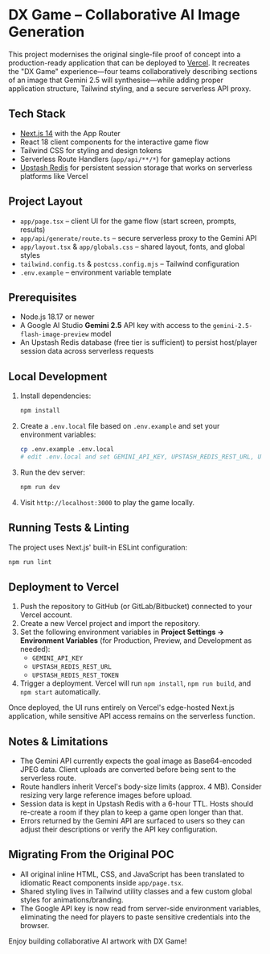# DX Game – Collaborative AI Image Generation

This project modernises the original single-file proof of concept into a production-ready application that can be deployed to [Vercel](https://vercel.com/). It recreates the "DX Game" experience—four teams collaboratively describing sections of an image that Gemini 2.5 will synthesise—while adding proper application structure, Tailwind styling, and a secure serverless API proxy.

## Tech Stack

- [Next.js 14](https://nextjs.org/) with the App Router
- React 18 client components for the interactive game flow
- Tailwind CSS for styling and design tokens
- Serverless Route Handlers (`app/api/**/*`) for gameplay actions
- [Upstash Redis](https://upstash.com/) for persistent session storage that works on serverless platforms like Vercel

## Project Layout

- `app/page.tsx` – client UI for the game flow (start screen, prompts, results)
- `app/api/generate/route.ts` – secure serverless proxy to the Gemini API
- `app/layout.tsx` & `app/globals.css` – shared layout, fonts, and global styles
- `tailwind.config.ts` & `postcss.config.mjs` – Tailwind configuration
- `.env.example` – environment variable template

## Prerequisites

- Node.js 18.17 or newer
- A Google AI Studio **Gemini 2.5** API key with access to the `gemini-2.5-flash-image-preview` model
- An Upstash Redis database (free tier is sufficient) to persist host/player session data across serverless requests

## Local Development

1. Install dependencies:

   ```bash
   npm install
   ```

2. Create a `.env.local` file based on `.env.example` and set your environment variables:

   ```bash
   cp .env.example .env.local
   # edit .env.local and set GEMINI_API_KEY, UPSTASH_REDIS_REST_URL, UPSTASH_REDIS_REST_TOKEN
   ```

3. Run the dev server:

   ```bash
   npm run dev
   ```

4. Visit `http://localhost:3000` to play the game locally.

## Running Tests & Linting

The project uses Next.js' built-in ESLint configuration:

```bash
npm run lint
```

## Deployment to Vercel

1. Push the repository to GitHub (or GitLab/Bitbucket) connected to your Vercel account.
2. Create a new Vercel project and import the repository.
3. Set the following environment variables in **Project Settings → Environment Variables** (for Production, Preview, and Development as needed):
   - `GEMINI_API_KEY`
   - `UPSTASH_REDIS_REST_URL`
   - `UPSTASH_REDIS_REST_TOKEN`
4. Trigger a deployment. Vercel will run `npm install`, `npm run build`, and `npm start` automatically.

Once deployed, the UI runs entirely on Vercel's edge-hosted Next.js application, while sensitive API access remains on the serverless function.

## Notes & Limitations

- The Gemini API currently expects the goal image as Base64-encoded JPEG data. Client uploads are converted before being sent to the serverless route.
- Route handlers inherit Vercel's body-size limits (approx. 4 MB). Consider resizing very large reference images before upload.
- Session data is kept in Upstash Redis with a 6-hour TTL. Hosts should re-create a room if they plan to keep a game open longer than that.
- Errors returned by the Gemini API are surfaced to users so they can adjust their descriptions or verify the API key configuration.

## Migrating From the Original POC

- All original inline HTML, CSS, and JavaScript has been translated to idiomatic React components inside `app/page.tsx`.
- Shared styling lives in Tailwind utility classes and a few custom global styles for animations/branding.
- The Google API key is now read from server-side environment variables, eliminating the need for players to paste sensitive credentials into the browser.

Enjoy building collaborative AI artwork with DX Game!

